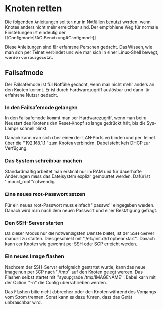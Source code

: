# Knoten retten
Die folgenden Anleitungen sollten nur in Notfällen benutzt werden, wenn Knoten anders nicht mehr erreichbar sind.
Der empfohlene Weg für normale Einstellungen ist eindeutig der [[Configmode|FAQ:Benutzung#Configmode]].

Diese Anleitungen sind für erfahrene Personen gedacht.
Das Wissen, wie man sich per Telnet verbindet und wie man sich in einer Linux-Shell bewegt, werden vorrausgesetzt.

## Failsafmode
Der Failsafemode ist für Notfälle gedacht, wenn man nicht mehr anders an den Knoten kommt.
Er ist durch Hardwarezugriff auslösbar und dann für erfahrene Nutzer gedacht.

### In den Failsafemode gelangen
In den Failsafemode kommt man per Hardwarezugriff, wenn man beim Neustart des Knotens den Reset-Knopf so lange gedrückt hält, bis die Sys-Lampe schnell blinkt.

Danach kann man sich über einen der LAN-Ports verbinden und per Telnet über die ''192.168.1.1'' zum Knoten verbinden.
Dabei steht kein DHCP zur Verfügung.

### Das System schreibbar machen
Standardmäßig arbeitet man erstmal nur im RAM und für dauerhafte Änderungen muss das Dateisystem explizit gemountet werden.
Dafür ist ''mount_root''notwendig.

### Eine neues root-Passwort setzen
Für ein neues root-Passwort muss einfach ''passwd'' eingegeben werden.
Danach wird man nach dem neuen Passwort und einer Bestätigung gefragt.

### Den SSH-Server starten
Da dieser Modus nur die notwendigsten Dienste bietet, ist der SSH-Server manuell zu starten.
Dies geschieht mit ''/etc/init.d/dropbear start''.
Danach kann der Knoten wie gewohnt per SSH oder SCP erreicht werden.

### Ein neues Image flashen
Nachdem der SSH-Server erfolgreich gestartet wurde, kann das neue Image nun per SCP nach ''/tmp'' auf den Knoten gelegt werden.
Das Flashen selbst startet mit ''sysupgrade /tmp/IMAGENAME''.
Dabei kann mit der Option ''-n'' die Config überschrieben werden.

Das Flashen bitte nicht abbrechen oder den Knoten während des Vorgangs vom Strom trennen.
Sonst kann es dazu führen, dass das Gerät unbrauchbar wird.
